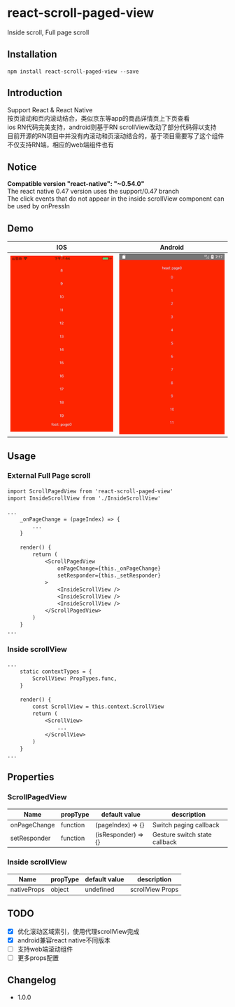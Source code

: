 # react-scroll-paged-view
Inside scroll, Full page scroll

## Installation
```
npm install react-scroll-paged-view --save
```

## Introduction
Support React & React Native  
按页滚动和页内滚动结合，类似京东等app的商品详情页上下页查看  
ios RN代码完美支持，android则基于RN scrollView改动了部分代码得以支持  
目前开源的RN项目中并没有内滚动和页滚动结合的，基于项目需要写了这个组件  
不仅支持RN端，相应的web端组件也有

## Notice
**Compatible version "react-native": "~0.54.0"**  
The react native 0.47 version uses the support/0.47 branch  
The click events that do not appear in the inside scrollView component can be used by onPressIn  

## Demo
| IOS | Android |
| --- | ------- |
| ![IOS](./demo.ios.gif) | ![Android](./demo.android.gif) |

## Usage

### External Full Page scroll
```
import ScrollPagedView from 'react-scroll-paged-view'
import InsideScrollView from './InsideScrollView'

...
    _onPageChange = (pageIndex) => {
        ...
    }

    render() {
        return (
            <ScrollPagedView
                onPageChange={this._onPageChange}
                setResponder={this._setResponder}
            >
                <InsideScrollView />
                <InsideScrollView />
                <InsideScrollView />
            </ScrollPagedView>
        )
    }
...
```

### Inside scrollView
```
...
    static contextTypes = {
        ScrollView: PropTypes.func,
    }

    render() {
        const ScrollView = this.context.ScrollView
        return (
            <ScrollView>
                ...
            </ScrollView>
        )
    }
...
```

## Properties

### ScrollPagedView
Name | propType | default value | description
--- | --- | --- | ---
onPageChange | function | (pageIndex) => {} | Switch paging callback
setResponder | function | (isResponder) => {} | Gesture switch state callback

### Inside scrollView
Name | propType | default value | description
--- | --- | --- | ---
nativeProps | object | undefined | scrollView Props

## TODO
- [x] 优化滚动区域索引，使用代理scrollView完成
- [x] android兼容react native不同版本
- [ ] 支持web端滚动组件
- [ ] 更多props配置

## Changelog
- 1.0.0
